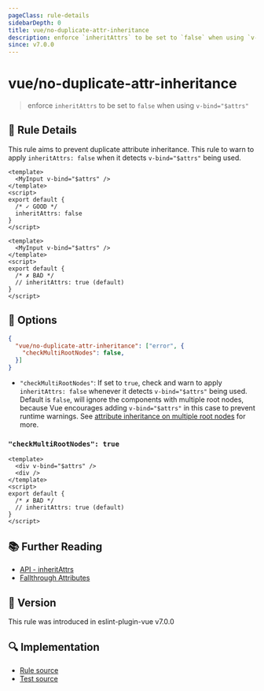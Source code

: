 ```yaml
---
pageClass: rule-details
sidebarDepth: 0
title: vue/no-duplicate-attr-inheritance
description: enforce `inheritAttrs` to be set to `false` when using `v-bind="$attrs"`
since: v7.0.0
---
```


# vue/no-duplicate-attr-inheritance

> enforce `inheritAttrs` to be set to `false` when using `v-bind="$attrs"`

## :book: Rule Details

This rule aims to prevent duplicate attribute inheritance.
This rule to warn to apply `inheritAttrs: false` when it detects `v-bind="$attrs"` being used.

<eslint-code-block :rules="{'vue/no-duplicate-attr-inheritance': ['error', { checkMultiRootNodes: false }]}">

```vue
<template>
  <MyInput v-bind="$attrs" />
</template>
<script>
export default {
  /* ✓ GOOD */
  inheritAttrs: false
}
</script>
```

</eslint-code-block>

<eslint-code-block :rules="{'vue/no-duplicate-attr-inheritance': ['error', { checkMultiRootNodes: false }]}">

```vue
<template>
  <MyInput v-bind="$attrs" />
</template>
<script>
export default {
  /* ✗ BAD */
  // inheritAttrs: true (default)
}
</script>
```

</eslint-code-block>

## :wrench: Options

```json
{
  "vue/no-duplicate-attr-inheritance": ["error", {
    "checkMultiRootNodes": false,
  }]
}
```

- `"checkMultiRootNodes"`: If set to `true`, check and warn to apply `inheritAttrs: false` whenever it detects `v-bind="$attrs"` being used. Default is `false`, will ignore the components with multiple root nodes, because Vue encourages adding `v-bind="$attrs"` in this case to prevent runtime warnings. See [attribute inheritance on multiple root nodes](https://vuejs.org/guide/components/attrs.html#attribute-inheritance-on-multiple-root-nodes) for more.

### `"checkMultiRootNodes": true`

<eslint-code-block :rules="{'vue/no-duplicate-attr-inheritance': ['error', { checkMultiRootNodes: true }]}">

```vue
<template>
  <div v-bind="$attrs" />
  <div />
</template>
<script>
export default {
  /* ✗ BAD */
  // inheritAttrs: true (default)
}
</script>
```

</eslint-code-block>

## :books: Further Reading

- [API - inheritAttrs](https://vuejs.org/api/options-misc.html#inheritattrs)
- [Fallthrough Attributes](https://vuejs.org/guide/components/attrs.html#attribute-inheritance-on-multiple-root-nodes)

## :rocket: Version

This rule was introduced in eslint-plugin-vue v7.0.0

## :mag: Implementation

- [Rule source](https://github.com/vuejs/eslint-plugin-vue/blob/master/lib/rules/no-duplicate-attr-inheritance.js)
- [Test source](https://github.com/vuejs/eslint-plugin-vue/blob/master/tests/lib/rules/no-duplicate-attr-inheritance.js)
